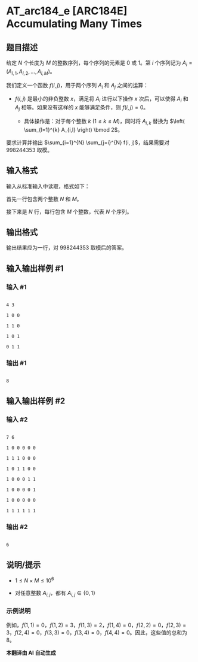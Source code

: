 # AT_arc184_e [ARC184E] Accumulating Many Times

## 题目描述

给定 $N$ 个长度为 $M$ 的整数序列，每个序列的元素是 $0$ 或 $1$。第 $i$ 个序列记为 $A_i = (A_{i,1}, A_{i,2}, \dots, A_{i,M})$。

我们定义一个函数 $f(i, j)$，用于两个序列 $A_i$ 和 $A_j$ 之间的运算：

- $f(i, j)$ 是最小的非负整数 $x$，满足将 $A_i$ 进行以下操作 $x$ 次后，可以使得 $A_i$ 和 $A_j$ 相等。如果没有这样的 $x$ 能够满足条件，则 $f(i, j) = 0$。
  - 具体操作是：对于每个整数 $k\ (1 \leq k \leq M)$，同时将 $A_{i,k}$ 替换为 $\left( \sum_{l=1}^{k} A_{i,l} \right) \bmod 2$。

要求计算并输出 $\sum_{i=1}^{N} \sum_{j=i}^{N} f(i, j)$，结果需要对 $998244353$ 取模。

## 输入格式

输入从标准输入中读取，格式如下：

首先一行包含两个整数 $N$ 和 $M$。  
接下来是 $N$ 行，每行包含 $M$ 个整数，代表 $N$ 个序列。

## 输出格式

输出结果应为一行，对 $998244353$ 取模后的答案。

## 输入输出样例 #1

### 输入 #1

```
4 3
1 0 0
1 1 0
1 0 1
0 1 1
```

### 输出 #1

```
8
```

## 输入输出样例 #2

### 输入 #2

```
7 6
1 0 0 0 0 0
1 1 1 0 0 0
1 0 1 1 0 0
1 0 0 0 1 1
1 0 0 0 0 1
1 0 0 0 0 0
1 1 1 1 1 1
```

### 输出 #2

```
6
```

## 说明/提示

- $1 \leq N \times M \leq 10^6$
- 对任意整数 $A_{i,j}$，都有 $A_{i,j} \in \{0, 1\}$

### 示例说明

例如，$f(1, 1) = 0$，$f(1, 2) = 3$，$f(1, 3) = 2$，$f(1, 4) = 0$，$f(2, 2) = 0$，$f(2, 3) = 3$，$f(2, 4) = 0$，$f(3, 3) = 0$，$f(3, 4) = 0$，$f(4, 4) = 0$。因此，这些值的总和为 $8$。

 **本翻译由 AI 自动生成**